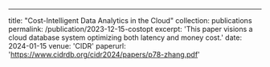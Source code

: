 ---
title: "Cost-Intelligent Data Analytics in the Cloud"
collection: publications
permalink: /publication/2023-12-15-costopt
excerpt: 'This paper visions a cloud database system optimizing both latency and money cost.'
date: 2024-01-15
venue: 'CIDR'
paperurl: 'https://www.cidrdb.org/cidr2024/papers/p78-zhang.pdf'

